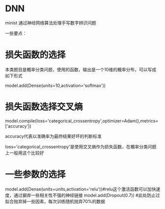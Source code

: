 # DNN
minist
通过神经网络算法处理手写数字辨识问题

一些要点：
# 损失函数的选择

本类题目是概率分类问题，使用的函数，输出是一个10维的概率分布，可以写成如下形式

 model.add(Dense(units=10,activation='softmax'))
# 损失函数选择交叉熵
model.compile(loss='categorical_crossentropy',optimizer=Adam(),metrics=['accuracy'])

accuracy代表以准确率为最终结果好坏的判断标准

loss='categorical_crossentropy'是使用交叉熵作为损失函数，在概率分类问题上一般用这个比较好

# 一些参数的选择
 model.add(Dense(units=units,activation='relu'))#relu这个激活函数可以加快速度，通过摒弃一些相关性不强的神经链接
 model.add(Dropout(0.7))  #此处防止过拟合抛弃掉一些因素，每次训练随机抛弃70%的数据
